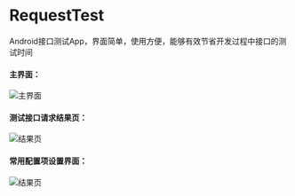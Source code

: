 # RequestTest
Android接口测试App，界面简单，使用方便，能够有效节省开发过程中接口的测试时间

#### 主界面：

![主界面](http://bmob-cdn-8974.b0.upaiyun.com/2017/05/11/fb57694040f7444680dd97a2fe9d16ff.jpg)

#### 测试接口请求结果页：

![结果页](http://bmob-cdn-8974.b0.upaiyun.com/2017/05/11/70eb8e714009468c80b17af8c9d65fbd.jpg)

#### 常用配置项设置界面：

![结果页](http://bmob-cdn-8974.b0.upaiyun.com/2017/05/11/74c8e79540aa67518024075c083743c1.jpg)
